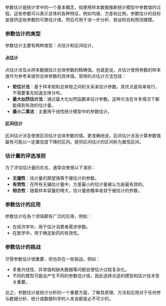 参数估计是统计学中的一个基本概念，指使用样本数据推断统计模型中参数值的过程。这些参数可以表示总体的各种特征，例如均值、方差和比例。参数估计的目标是提供这些参数的可靠估计值，然后可用于进一步分析、假设检验和预测建模。

### 参数估计的类型
参数估计主要有两种类型：点估计和区间估计。

#### 点估计
点估计涉及从样本数据估计总体参数的精确值。也就是说，点估计使用参数的样本值作为参考来提供总体参数的具体值。常用的点估计方法包括：
- **矩估计法**：基于样本矩和总体矩之间的关系来估计参数。其优点是简单易行，不需要事先知道总体分布。
- **最大似然估计法**：通过最大化似然函数来估计参数。这种方法在许多情况下都能得到有效的估计量。
- **最小二乘法**：主要用于线性统计模型中的参数估计。

#### 区间估计
区间估计涉及使用区间估计总体参数的值。更准确地说，区间估计涉及计算参数值最有可能以一定置信度下降的区间。提供区间估计的区间称为置信区间。

### 估计量的评选准则
为了评估估计量的优劣，通常会使用以下准则：
- **无偏性**：估计量的期望值等于被估计的参数。
- **有效性**：在所有无偏估计量中，方差最小的估计量被认为是最有效的。
- **相合性**：随着样本容量的增大，估计量依概率收敛于被估计的参数。

### 参数估计的应用
参数估计在各个领域都有广泛的应用，例如：
- 在经济学中，用于估计消费者需求参数。
- 在医学中，用于确定新药的有效性。

### 参数估计的挑战
尽管参数估计很重要，但也存在一些挑战，例如：
- 多重共线性、异常值和缺失数据等问题会使估计过程复杂化。
- 不同的模型可能会产生不同的参数估计值，因此选择合适的模型和估计技术至关重要。

总之，参数估计是统计分析的一个重要方面，了解其原理、方法和应用对于任何参与数据分析、统计或数据科学的人来说都是必不可少的。